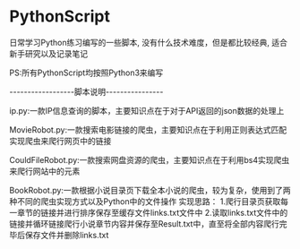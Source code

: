 # PythonScript
日常学习Python练习编写的一些脚本,
没有什么技术难度，但是都比较经典,
适合新手研究以及记录笔记

PS:所有PythonScript均按照Python3来编写

------------------脚本说明----------------

ip.py:一款IP信息查询的脚本，主要知识点在于对于API返回的json数据的处理上

MovieRobot.py:一款搜索电影链接的爬虫，主要知识点在于利用正则表达式匹配实现爬虫来爬行网页中的链接

CouldFileRobot.py:一款搜索网盘资源的爬虫，主要知识点在于利用bs4实现爬虫来爬行网站中的元素

BookRobot.py:一款根据小说目录页下载全本小说的爬虫，较为复杂，使用到了两种不同的爬虫实现方式以及Python中的文件操作
实现思路：
  1.爬行目录页获取每一章节的链接并进行排序保存至缓存文件links.txt文件中
  2.读取links.txt文件中的链接并循环链接爬行小说章节内容并保存至Result.txt中，直至将全部内容爬行完毕后保存文件并删除links.txt
